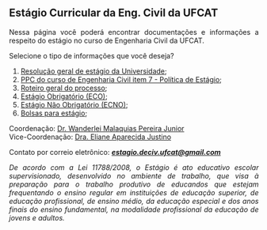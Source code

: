 ## Estágio Curricular da Eng. Civil da UFCAT

<p align="justify">Nessa página você poderá encontrar documentações e informações a respeito do estágio no curso de Engenharia Civil da UFCAT.</p> 

Selecione o tipo de informações que você deseja?

1. [Resolução geral de estágio da Universidade](https://files.cercomp.ufg.br/weby/up/579/o/Resolucao_CEPEC_2017_1557R.pdf);
2. [PPC do curso de Engenharia Civil item 7 - Política de Estágio](https://files.cercomp.ufg.br/weby/up/620/o/ppc.pdf);
3. [Roteiro geral do processo]();
4. [Estágio Obrigatório (ECO)](https://wmpjrufg.github.io/ESTAGIO-CIVIL-UFCAT/ECO.html);
5. [Estágio Não Obrigatório (ECNO)](https://wmpjrufg.github.io/ESTAGIO-CIVIL-UFCAT/ECNO.html);
6. [Bolsas para estágio](https://wmpjrufg.github.io/ESTAGIO-CIVIL-UFCAT/BOLSA.html);

Coordenação: [Dr. Wanderlei Malaquias Pereira Junior](http://lattes.cnpq.br/2268506213083114)  
Vice-Coordenação: [Dra. Eliane Aparecida Justino](http://lattes.cnpq.br/6366855147494701)  

Contato por correio eletrônico: _**estagio.deciv.ufcat@gmail.com**_

<p align="justify"><i>De acordo com a Lei 11788/2008, o Estágio é ato educativo escolar supervisionado, desenvolvido no ambiente de trabalho, que visa à preparação para o trabalho produtivo de educandos que estejam frequentando o ensino regular em instituições de educação superior, de educação profissional, de ensino médio, da educação especial e dos anos finais do ensino fundamental, na modalidade profissional da educação de jovens e adultos.</i></p>


